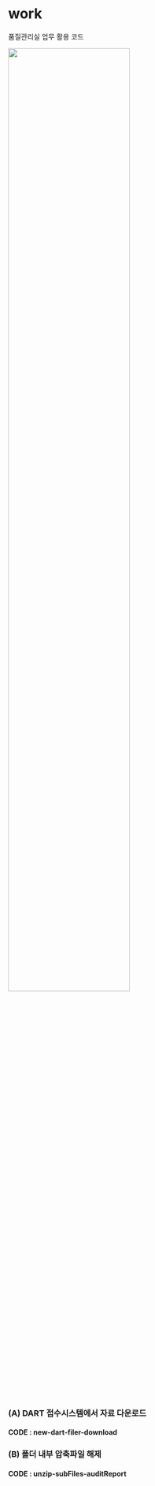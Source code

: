 # work
품질관리실 업무 활용 코드

<img src="https://user-images.githubusercontent.com/33425859/107738973-2b380b00-6d4b-11eb-9380-0c09d1d88ee3.png" width="70%"></img>

### (A) DART 접수시스템에서 자료 다운로드

#### CODE : new-dart-filer-download

### (B) 폴더 내부 압축파일 해제 

#### CODE : unzip-subFiles-auditReport
